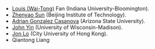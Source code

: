 

* [Louis (Wai-Tong)](https://sites.google.com/site/louisfanmath/home) Fan (Indiana University-Bloomington).
* [Zhenyao Sun](https://zhenyao-sun.github.io/) (Beijing Institute of Technology).
* [Adrian Gonzalez Casanova](https://search.asu.edu/profile/5115356) (Arizona State University).
* [John Yin](https://yinlab.discovery.wisc.edu/john-yin/) (University of Wisconsin-Madison).
* [Jon Lo](http://personal.cityu.edu.hk/wingclo/)  (City University of Hong Kong).
* Qiantong Liang